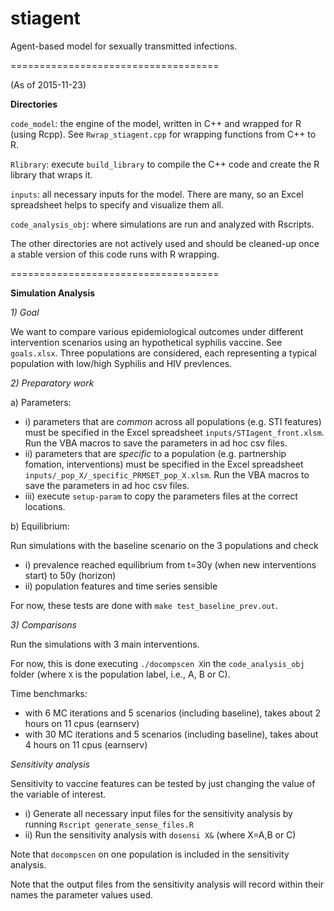# stiagent
Agent-based model for sexually transmitted infections.

====================================

(As of 2015-11-23)

**Directories**

```code_model```: the engine of the model, written in C++ and wrapped for R (using Rcpp). See ```Rwrap_stiagent.cpp``` for wrapping functions from C++ to R.

```Rlibrary```: execute ```build_library``` to compile the C++ code and create the R library that wraps it. 

```inputs```: all necessary inputs for the model. There are many, so an Excel spreadsheet helps to specify and visualize them all.

```code_analysis_obj```: where simulations are run and analyzed with Rscripts. 

The other directories are not actively used and should be cleaned-up once a stable version of this code runs with R wrapping.

====================================

**Simulation Analysis**

*1) Goal*

We want to compare various epidemiological outcomes under different intervention scenarios using an hypothetical syphilis vaccine. See ```goals.xlsx```. Three populations are considered, each representing a typical population with low/high Syphilis and HIV prevlences.

*2) Preparatory work*

a) Parameters:

 * i) parameters that are *common* across all populations (e.g. STI features) must be specified in the Excel spreadsheet `inputs/STIagent_front.xlsm`. Run the VBA macros to save the parameters in ad hoc csv files.
 * ii) parameters that are *specific* to a population (e.g. partnership fomation, interventions) must be specified in the Excel spreadsheet `inputs/_pop_X/_specific_PRMSET_pop_X.xlsm`. Run the VBA macros to save the parameters in ad hoc csv files.
 * iii) execute `setup-param` to copy the parameters files at the correct locations.

b) Equilibrium:

Run simulations with the baseline scenario on the 3 populations and check 
 * i) prevalence reached equilibrium from t=30y (when new interventions start) to 50y (horizon)
 * ii) population features and time series sensible

For now, these tests are done with `make test_baseline_prev.out`.

*3) Comparisons*

Run the simulations with 3 main interventions.

For now, this is done executing `./docompscen X`in the `code_analysis_obj` folder (where `X` is the population label, i.e., A, B or C).

Time benchmarks: 
 * with 6 MC iterations and 5 scenarios (including baseline), takes about 2 hours on 11 cpus (earnserv)
 * with 30 MC iterations and 5 scenarios (including baseline), takes about 4 hours on 11 cpus (earnserv)


*Sensitivity analysis*

Sensitivity to vaccine features can be tested by just changing the value of the variable of interest. 

 * i) Generate all necessary input files for the sensitivity analysis by running `Rscript generate_sense_files.R`
 * ii) Run the sensitivity analysis with `dosensi X&` (where X=A,B or C)

Note that `docompscen` on one population is included in the sensitivity analysis. 

Note that the output files from the sensitivity analysis will record within their names the parameter values used. 



